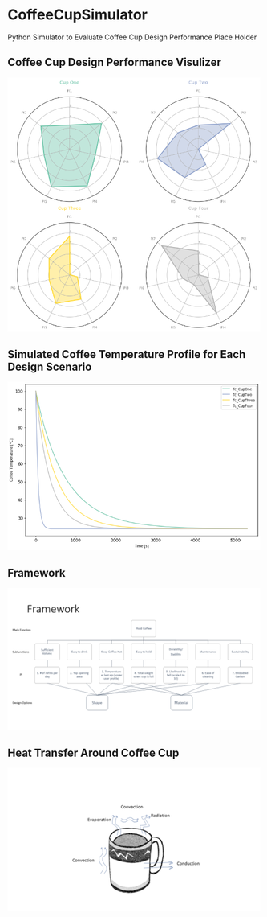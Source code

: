 # CoffeeCupSimulator
Python Simulator to Evaluate Coffee Cup Design Performance 
Place Holder

## Coffee Cup Design Performance Visulizer
![GitHub Logo](images/result.png)

## Simulated Coffee Temperature Profile for Each Design Scenario
![GitHub Logo](images/CoffeeTemp.png)

## Framework
![GitHub Logo](images/framework.png)
## Heat Transfer Around Coffee Cup
![GitHub Logo](images/CoffeeCupHT.png)

